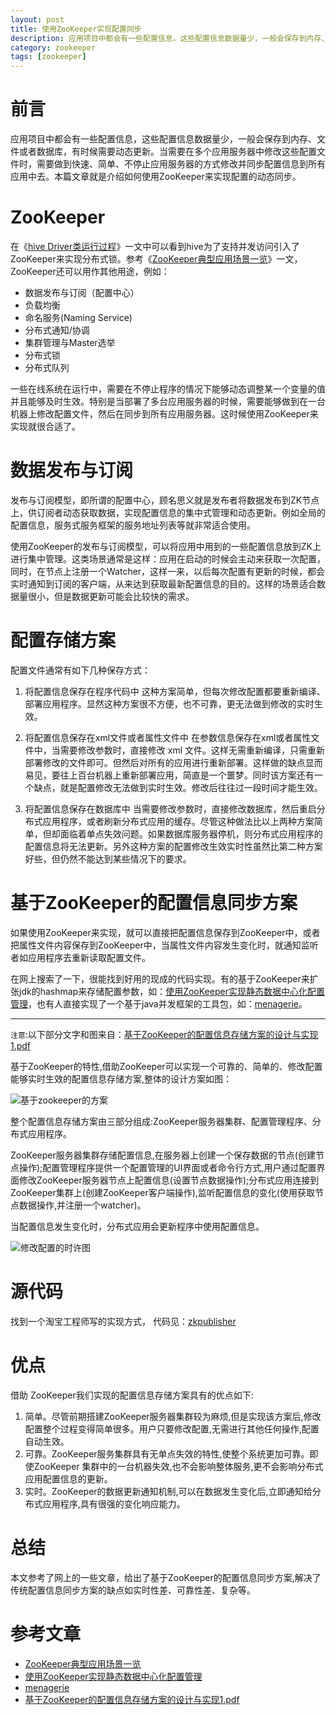 ```yaml
---
layout: post
title: 使用ZooKeeper实现配置同步
description: 应用项目中都会有一些配置信息，这些配置信息数据量少，一般会保存到内存、文件或者数据库，有时候需要动态更新。当需要在多个应用服务器中修改这些配置文件时，需要做到快速、简单、不停止应用服务器的方式修改并同步配置信息到所有应用中去。本篇文章就是介绍如何使用ZooKeeper来实现配置的动态同步。
category: zookeeper
tags: [zookeeper]
---
```


# 前言

应用项目中都会有一些配置信息，这些配置信息数据量少，一般会保存到内存、文件或者数据库，有时候需要动态更新。当需要在多个应用服务器中修改这些配置文件时，需要做到快速、简单、不停止应用服务器的方式修改并同步配置信息到所有应用中去。本篇文章就是介绍如何使用ZooKeeper来实现配置的动态同步。

# ZooKeeper

在《[hive Driver类运行过程]()》一文中可以看到hive为了支持并发访问引入了ZooKeeper来实现分布式锁。参考《[ZooKeeper典型应用场景一览](http://rdc.taobao.com/team/jm/archives/1232)》一文，ZooKeeper还可以用作其他用途，例如：

- 数据发布与订阅（配置中心）
- 负载均衡
- 命名服务(Naming Service)
- 分布式通知/协调
- 集群管理与Master选举
- 分布式锁
- 分布式队列

<!-- more -->

一些在线系统在运行中，需要在不停止程序的情况下能够动态调整某一个变量的值并且能够及时生效。特别是当部署了多台应用服务器的时候，需要能够做到在一台机器上修改配置文件，然后在同步到所有应用服务器。这时候使用ZooKeeper来实现就很合适了。

# 数据发布与订阅

发布与订阅模型，即所谓的配置中心，顾名思义就是发布者将数据发布到ZK节点上，供订阅者动态获取数据，实现配置信息的集中式管理和动态更新。例如全局的配置信息，服务式服务框架的服务地址列表等就非常适合使用。

使用ZooKeeper的发布与订阅模型，可以将应用中用到的一些配置信息放到ZK上进行集中管理。这类场景通常是这样：应用在启动的时候会主动来获取一次配置，同时，在节点上注册一个Watcher，这样一来，以后每次配置有更新的时候，都会实时通知到订阅的客户端，从来达到获取最新配置信息的目的。这样的场景适合数据量很小，但是数据更新可能会比较快的需求。

# 配置存储方案

配置文件通常有如下几种保存方式：

1. 将配置信息保存在程序代码中
这种方案简单，但每次修改配置都要重新编译、部署应用程序。显然这种方案很不方便，也不可靠，更无法做到修改的实时生效。

2. 将配置信息保存在xml文件或者属性文件中
在参数信息保存在xml或者属性文件中，当需要修改参数时，直接修改 xml 文件。这样无需重新编译，只需重新部署修改的文件即可。但然后对所有的应用进行重新部署。这样做的缺点显而易见，要往上百台机器上重新部署应用，简直是一个噩梦。同时该方案还有一个缺点，就是配置修改无法做到实时生效。修改后往往过一段时间才能生效。

3. 将配置信息保存在数据库中
当需要修改参数时，直接修改数据库，然后重启分布式应用程序，或者刷新分布式应用的缓存。尽管这种做法比以上两种方案简单，但却面临着单点失效问题。如果数据库服务器停机，则分布式应用程序的配置信息将无法更新。另外这种方案的配置修改生效实时性虽然比第二种方案好些，但仍然不能达到某些情况下的要求。

# 基于ZooKeeper的配置信息同步方案

如果使用ZooKeeper来实现，就可以直接把配置信息保存到ZooKeeper中，或者把属性文件内容保存到ZooKeeper中，当属性文件内容发生变化时，就通知监听者如应用程序去重新读取配置文件。

在网上搜索了一下，很能找到好用的现成的代码实现。有的基于ZooKeeper来扩张jdk的hashmap来存储配置参数，如：[使用ZooKeeper实现静态数据中心化配置管理](http://melin.iteye.com/blog/899435)，也有人直接实现了一个基于java并发框架的工具包，如：[menagerie](https://github.com/openUtility/menagerie)。

---
`注意`:以下部分文字和图来自：[基于ZooKeeper的配置信息存储方案的设计与实现1.pdf](http://www.code365.org/wp-content/uploads/2012/02/%E5%9F%BA%E4%BA%8EZooKeeper%E7%9A%84%E9%85%8D%E7%BD%AE%E4%BF%A1%E6%81%AF%E5%AD%98%E5%82%A8%E6%96%B9%E6%A1%88%E7%9A%84%E8%AE%BE%E8%AE%A1%E4%B8%8E%E5%AE%9E%E7%8E%B01.pdf)

基于ZooKeeper的特性,借助ZooKeeper可以实现一个可靠的、简单的、修改配置能够实时生效的配置信息存储方案,整体的设计方案如图：

![基于zookeeper的方案](http://7xnrdo.com1.z0.glb.clouddn.com/2013/zookeeper-01.jpg)

整个配置信息存储方案由三部分组成:ZooKeeper服务器集群、配置管理程序、分布式应用程序。

ZooKeeper服务器集群存储配置信息,在服务器上创建一个保存数据的节点(创建节点操作);配置管理程序提供一个配置管理的UI界面或者命令行方式,用户通过配置界面修改ZooKeeper服务器节点上配置信息(设置节点数据操作);分布式应用连接到ZooKeeper集群上(创建ZooKeeper客户端操作),监听配置信息的变化(使用获取节点数据操作,并注册一个watcher)。

当配置信息发生变化时，分布式应用会更新程序中使用配置信息。

![修改配置的时许图](http://7xnrdo.com1.z0.glb.clouddn.com/2013/zookeeper-02.jpg)

# 源代码

找到一个淘宝工程师写的实现方式， 代码见：[zkpublisher](https://github.com/javachen/learning-hadoop/tree/master/zkpublisher)

# 优点

借助 ZooKeeper我们实现的配置信息存储方案具有的优点如下:

1. 简单。尽管前期搭建ZooKeeper服务器集群较为麻烦,但是实现该方案后,修改配置整个过程变得简单很多。用户只要修改配置,无需进行其他任何操作,配置自动生效。
2. 可靠。ZooKeeper服务集群具有无单点失效的特性,使整个系统更加可靠。即使ZooKeeper 集群中的一台机器失效,也不会影响整体服务,更不会影响分布式应用配置信息的更新。
3. 实时。ZooKeeper的数据更新通知机制,可以在数据发生变化后,立即通知给分布式应用程序,具有很强的变化响应能力。

# 总结

本文参考了网上的一些文章，给出了基于ZooKeeper的配置信息同步方案,解决了传统配置信息同步方案的缺点如实时性差、可靠性差、复杂等。

# 参考文章
- [ZooKeeper典型应用场景一览](http://rdc.taobao.com/team/jm/archives/1232)
- [使用ZooKeeper实现静态数据中心化配置管理](http://melin.iteye.com/blog/899435)
- [menagerie](https://github.com/openUtility/menagerie)
- [基于ZooKeeper的配置信息存储方案的设计与实现1.pdf](http://www.code365.org/wp-content/uploads/2012/02/%E5%9F%BA%E4%BA%8EZooKeeper%E7%9A%84%E9%85%8D%E7%BD%AE%E4%BF%A1%E6%81%AF%E5%AD%98%E5%82%A8%E6%96%B9%E6%A1%88%E7%9A%84%E8%AE%BE%E8%AE%A1%E4%B8%8E%E5%AE%9E%E7%8E%B01.pdf)
